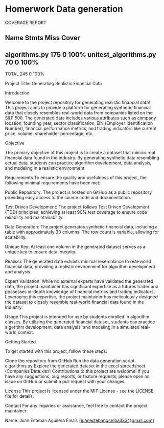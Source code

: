# Homerwork Data generation

COVERAGE REPORT
 
Name                    Stmts   Miss  Cover
-------------------------------------------
algorithms.py             175      0   100%
unitest_algorithms.py      70      0   100%
-------------------------------------------
TOTAL                     245      0   100%


Project Title: Generating Realistic Financial Data

Introduction

Welcome to the project repository for generating realistic financial data! This project aims to provide a platform for generating synthetic financial data that closely resembles real-world data from companies listed on the S&P 500. The generated data includes various attributes such as company location, founding year, sector classification, EIN (Employer Identification Number), financial performance metrics, and trading indicators like current price, volume, shareholder percentage, etc.

Objective

The primary objective of this project is to create a dataset that mimics real financial data found in the industry. By generating synthetic data resembling actual data, students can practice algorithm development, data analysis, and modeling in a realistic environment.

Requirements
To ensure the quality and usefulness of this project, the following minimal requirements have been met:

Public Repository: The project is hosted on GitHub as a public repository, providing easy access to the source code and documentation.

Test Driven Development: The project follows Test Driven Development (TDD) principles, achieving at least 90% test coverage to ensure code reliability and maintainability.

Data Generation: The project generates synthetic financial data, including a table with approximately 30 columns. The row count is variable, allowing for scalability.

Unique Key: At least one column in the generated dataset serves as a unique key to ensure data integrity.

Realism: The generated data exhibits minimal resemblance to real-world financial data, providing a realistic environment for algorithm development and analysis.

Expert Validation: While no external experts have validated the generated data, the project maintainer has significant expertise as a futures trader and possesses in-depth knowledge of financial metrics and trading indicators. Leveraging this expertise, the project maintainer has meticulously designed the dataset to closely resemble real-world financial data found in the industry.


Usage
This project is intended for use by students enrolled in algorithm classes. By utilizing the generated financial dataset, students can practice algorithm development, data analysis, and modeling in a simulated real-world context.

Getting Started

To get started with this project, follow these steps:

Clone the repository from GitHub
Run the data generation script: algorithms.py
Explore the generated dataset in the excel spreadsheet (Companies Data.xlsx) 
Contributions to this project are welcome! If you have any suggestions, bug reports, or feature requests, please open an issue on GitHub or submit a pull request with your changes.

License
This project is licensed under the MIT License - see the LICENSE file for details.

Contact
For any inquiries or assistance, feel free to contact the project maintainer:

Name: Juan Esteban Aguilera
Email: [juanestebangamba333@gmail.com]
